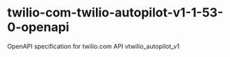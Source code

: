 # twilio-com-twilio-autopilot-v1-1-53-0-openapi
OpenAPI specification for twilio.com API vtwilio_autopilot_v1
